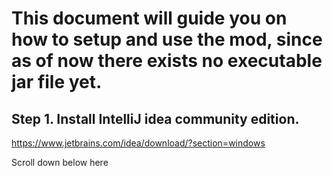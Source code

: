 # This document will guide you on how to setup and use the mod, since as of now there exists no executable jar file yet.

## Step 1. Install IntelliJ idea community edition.

https://www.jetbrains.com/idea/download/?section=windows

Scroll down below here 


